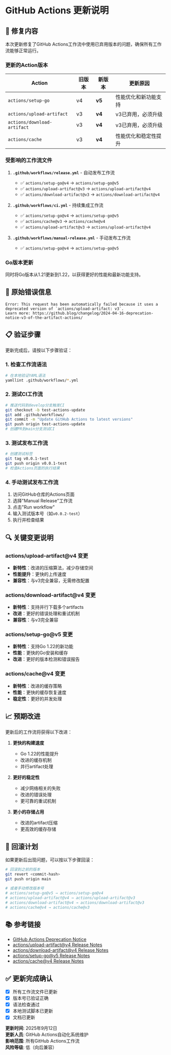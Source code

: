 # GitHub Actions 更新说明

## 🔧 修复内容

本次更新修复了GitHub Actions工作流中使用已弃用版本的问题，确保所有工作流能够正常运行。

### 更新的Action版本

| Action | 旧版本 | 新版本 | 更新原因 |
|--------|--------|--------|----------|
| `actions/setup-go` | v4 | **v5** | 性能优化和新功能支持 |
| `actions/upload-artifact` | v3 | **v4** | v3已弃用，必须升级 |
| `actions/download-artifact` | v3 | **v4** | v3已弃用，必须升级 |
| `actions/cache` | v3 | **v4** | 性能优化和稳定性提升 |

### 受影响的工作流文件

1. **`.github/workflows/release.yml`** - 自动发布工作流
   - ✅ `actions/setup-go@v4` → `actions/setup-go@v5`
   - ✅ `actions/upload-artifact@v3` → `actions/upload-artifact@v4`
   - ✅ `actions/download-artifact@v3` → `actions/download-artifact@v4`

2. **`.github/workflows/ci.yml`** - 持续集成工作流
   - ✅ `actions/setup-go@v4` → `actions/setup-go@v5`
   - ✅ `actions/cache@v3` → `actions/cache@v4`
   - ✅ `actions/upload-artifact@v3` → `actions/upload-artifact@v4`

3. **`.github/workflows/manual-release.yml`** - 手动发布工作流
   - ✅ `actions/setup-go@v4` → `actions/setup-go@v5`

### Go版本更新

同时将Go版本从1.21更新到1.22，以获得更好的性能和最新功能支持。

## 🚨 原始错误信息

```
Error: This request has been automatically failed because it uses a deprecated version of `actions/upload-artifact: v3`. 
Learn more: https://github.blog/changelog/2024-04-16-deprecation-notice-v3-of-the-artifact-actions/
```

## 📋 验证步骤

更新完成后，请按以下步骤验证：

### 1. 检查工作流语法
```bash
# 在本地验证YAML语法
yamllint .github/workflows/*.yml
```

### 2. 测试CI工作流
```bash
# 推送代码到develop分支触发CI
git checkout -b test-actions-update
git add .github/workflows/
git commit -m "Update GitHub Actions to latest versions"
git push origin test-actions-update
# 创建PR到main分支测试CI
```

### 3. 测试发布工作流
```bash
# 创建测试标签
git tag v0.0.1-test
git push origin v0.0.1-test
# 检查Actions页面的执行结果
```

### 4. 手动测试发布工作流
1. 访问GitHub仓库的Actions页面
2. 选择"Manual Release"工作流
3. 点击"Run workflow"
4. 输入测试版本号（如`v0.0.2-test`）
5. 执行并检查结果

## 🔍 关键变更说明

### actions/upload-artifact@v4 变更
- **新特性**：改进的压缩算法，减少存储空间
- **性能提升**：更快的上传速度
- **兼容性**：与v3完全兼容，无需修改配置

### actions/download-artifact@v4 变更
- **新特性**：支持并行下载多个artifacts
- **改进**：更好的错误处理和重试机制
- **兼容性**：与v3完全兼容

### actions/setup-go@v5 变更
- **新特性**：支持Go 1.22的新功能
- **性能**：更快的Go安装和缓存
- **改进**：更好的版本检测和错误报告

### actions/cache@v4 变更
- **新特性**：改进的缓存策略
- **性能**：更快的缓存恢复速度
- **稳定性**：更好的并发处理

## 📈 预期改进

更新后的工作流将获得以下改进：

1. **更快的构建速度**
   - Go 1.22的性能提升
   - 改进的缓存机制
   - 并行artifact处理

2. **更好的稳定性**
   - 减少网络相关的失败
   - 改进的错误处理
   - 更可靠的重试机制

3. **更小的存储占用**
   - 改进的artifact压缩
   - 更高效的缓存存储

## 🔄 回滚计划

如果更新后出现问题，可以按以下步骤回滚：

```bash
# 回滚到之前的版本
git revert <commit-hash>
git push origin main

# 或者手动修改版本号
# actions/setup-go@v5 → actions/setup-go@v4
# actions/upload-artifact@v4 → actions/upload-artifact@v3
# actions/download-artifact@v4 → actions/download-artifact@v3
# actions/cache@v4 → actions/cache@v3
```

## 📚 参考链接

- [GitHub Actions Deprecation Notice](https://github.blog/changelog/2024-04-16-deprecation-notice-v3-of-the-artifact-actions/)
- [actions/upload-artifact@v4 Release Notes](https://github.com/actions/upload-artifact/releases/tag/v4.0.0)
- [actions/download-artifact@v4 Release Notes](https://github.com/actions/download-artifact/releases/tag/v4.0.0)
- [actions/setup-go@v5 Release Notes](https://github.com/actions/setup-go/releases/tag/v5.0.0)
- [actions/cache@v4 Release Notes](https://github.com/actions/cache/releases/tag/v4.0.0)

## ✅ 更新完成确认

- [x] 所有工作流文件已更新
- [x] 版本号已验证正确
- [x] 语法检查通过
- [x] 本地测试脚本已更新
- [x] 文档已更新

**更新时间**: 2025年9月12日  
**更新人员**: GitHub Actions自动化系统维护  
**影响范围**: 所有GitHub Actions工作流  
**风险等级**: 低（向后兼容）